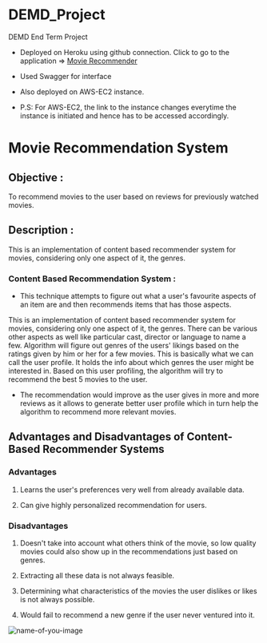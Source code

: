 # DEMD_Project
DEMD End Term Project

- Deployed on Heroku using github connection. Click to go to the application => <a href="https://movie-recommender-ushekhar.herokuapp.com/" target="_blank" rel="noopener noreferrer">Movie Recommender</a>
- Used Swagger for interface

- Also deployed on AWS-EC2 instance. 
- P.S: For AWS-EC2, the link to the instance changes everytime the instance is initiated and hence has to be accessed accordingly.

# Movie Recommendation System

## Objective :
To recommend movies to the user based on reviews for previously watched movies.

## Description : 
This is an implementation of content based recommender system for movies, considering only one aspect of it, the genres. 

### Content Based Recommendation System :
- This technique attempts to figure out what a user's favourite aspects of an item are and then recommends items that has those aspects.

This is an implementation of content based recommender system for movies, considering only one aspect of it, the genres.
There can be various other aspects as well like particular cast, director or language to name a few.
Algorithm will figure out genres of the users' likings based on the ratings given by him or her for a few movies.
This is basically what we can call the user profile. It holds the info about which genres the user might be interested in.
Based on this user profiling, the algorithm will try to recommend the best 5 movies to the user.

- The recommendation would improve as the user gives in more and more reviews as it allows to generate better user profile which in turn help the algorithm to recommend more relevant movies.

## Advantages and Disadvantages of Content-Based Recommender Systems
### Advantages
1) Learns the user's preferences very well from already available data.

2) Can give highly personalized recommendation for users.

### Disadvantages
1) Doesn't take into account what others think of the movie, so low quality movies could also show up in the recommendations just based on genres.

2) Extracting all these data is not always feasible.

3) Determining what characteristics of the movies the user dislikes or likes is not always possible.

4) Would fail to recommend a new genre if the user never ventured into it.

![name-of-you-image](https://external-content.duckduckgo.com/iu/?u=https%3A%2F%2Ftse1.mm.bing.net%2Fth%3Fid%3DOIP.sEX672fIlc_NuWH-bbyl1wHaEj%26pid%3DApi&f=1)
